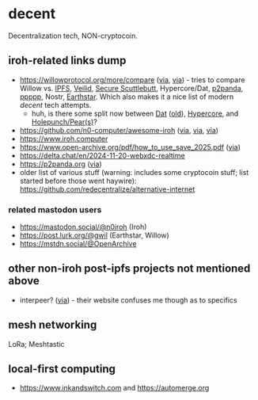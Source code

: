 # decent

Decentralization tech, NON-cryptocoin.



## iroh-related links dump

- https://willowprotocol.org/more/compare
  ([via](https://github.com/n0-computer/iroh-willow),
  [via](https://social.coop/@smallcircles/114235543072645958)) -
  tries to compare Willow vs.
  [IPFS](https://ipfs.tech),
  [Veilid](https://veilid.com),
  [Secure Scuttlebutt](https://scuttlebutt.nz),
  Hypercore/Dat,
  [p2panda](https://p2panda.org),
  [ppppp](https://github.com/staltz/ppppp-sync),
  Nostr,
  [Earthstar](https://earthstar-project.org).
  Which also makes it a nice list
  of modern _decent_ tech attempts.
  - huh, is there some split now between
    [Dat](https://dat-ecosystem.org)
    ([old](https://datproject.org)),
    [Hypercore](https://github.com/hypercore-protocol), and
    [Holepunch/Pear(s)](https://hypercore-protocol.org)?
- https://github.com/n0-computer/awesome-iroh
  ([via](https://www.iroh.computer/blog/road-to-1-0),
  [via](https://news.ycombinator.com/item?id=39027630),
  [via](https://www.google.com/search?q=ipfs%20successor))
- https://www.iroh.computer
- https://www.open-archive.org/pdf/how_to_use_save_2025.pdf
 ([via](https://github.com/OpenArchive/save-dweb-backend))
- https://delta.chat/en/2024-11-20-webxdc-realtime
- https://p2panda.org
  ([via](https://github.com/p2panda/p2panda))
- older list of various stuff
  (warning: includes some cryptocoin stuff;
  list started before those went haywire):
  https://github.com/redecentralize/alternative-internet


### related mastodon users

- https://mastodon.social/@n0iroh (Iroh)
- https://post.lurk.org/@gwil (Earthstar, Willow)
- https://mstdn.social/@OpenArchive



## other non-iroh post-ipfs projects not mentioned above

- interpeer?
  ([via](https://merveilles.town/@djm/113460953201748311)) -
  their website confuses me though as to specifics



## mesh networking

LoRa; Meshtastic



## local-first computing

- https://www.inkandswitch.com
  and https://automerge.org

